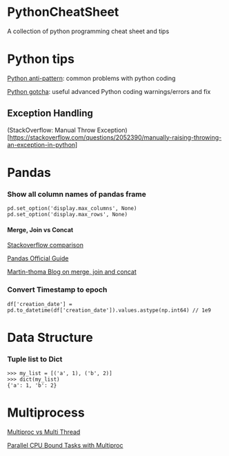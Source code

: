 # PythonCheatSheet
A collection of python programming cheat sheet and tips

# Python tips
[Python anti-pattern](https://docs.quantifiedcode.com/python-anti-patterns/correctness/index.html): common problems with python coding

[Python gotcha](https://docs.python-guide.org/writing/gotchas/): useful advanced Python coding warnings/errors and fix

## Exception Handling
(StackOverflow: Manual Throw Exception)[https://stackoverflow.com/questions/2052390/manually-raising-throwing-an-exception-in-python]

# Pandas
### Show all column names of pandas frame
```
pd.set_option('display.max_columns', None)
pd.set_option('display.max_rows', None)
```
#### Merge, Join vs Concat
[Stackoverflow comparison](https://stackoverflow.com/questions/40468069/merge-two-dataframes-by-index)

[Pandas Official Guide](https://pandas.pydata.org/pandas-docs/stable/user_guide/merging.html)

[Martin-thoma Blog on merge, join and concat](https://martin-thoma.com/pandas-merge-join-concatenate/)

### Convert Timestamp to epoch
```
df['creation_date'] = pd.to_datetime(df['creation_date']).values.astype(np.int64) // 1e9
```

# Data Structure
### Tuple list to Dict
```
>>> my_list = [('a', 1), ('b', 2)]
>>> dict(my_list)
{'a': 1, 'b': 2}
```

# Multiprocess
[Multiproc vs Multi Thread](https://stackoverflow.com/questions/3044580/multiprocessing-vs-threading-python)

[Parallel CPU Bound Tasks with Multiproc](https://eli.thegreenplace.net/2012/01/16/python-parallelizing-cpu-bound-tasks-with-multiprocessing/)
